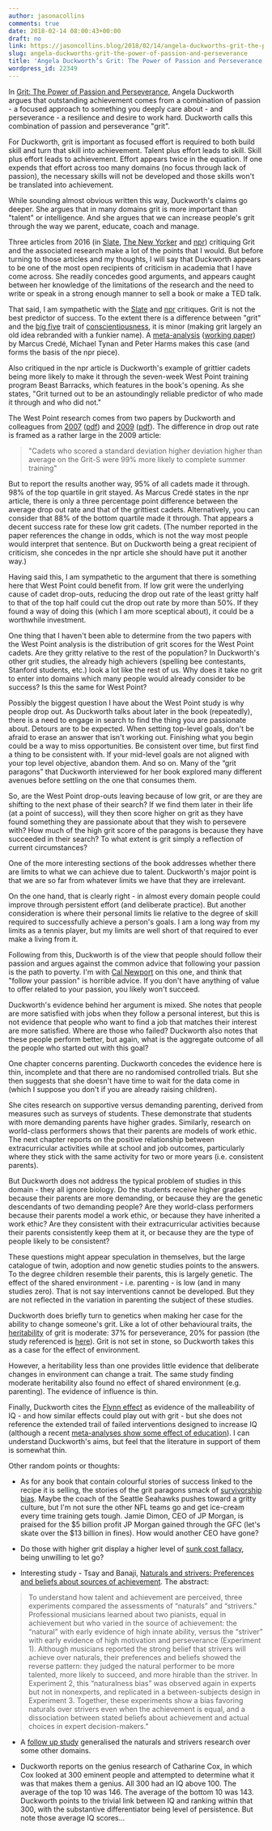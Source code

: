 ```yaml
---
author: jasonacollins
comments: true
date: 2018-02-14 08:00:43+00:00
draft: no
link: https://jasoncollins.blog/2018/02/14/angela-duckworths-grit-the-power-of-passion-and-perseverance/
slug: angela-duckworths-grit-the-power-of-passion-and-perseverance
title: 'Angela Duckworth’s Grit: The Power of Passion and Perseverance'
wordpress_id: 22349
---
```


In [Grit: The Power of Passion and Perseverance](https://angeladuckworth.com/grit-book/), Angela Duckworth argues that outstanding achievement comes from a combination of passion - a focused approach to something you deeply care about - and perseverance - a resilience and desire to work hard. Duckworth calls this combination of passion and perseverance "grit".

For Duckworth, grit is important as focused effort is required to both build skill and turn that skill into achievement. Talent plus effort leads to skill. Skill plus effort leads to achievement. Effort appears twice in the equation. If one expends that effort across too many domains (no focus through lack of passion), the necessary skills will not be developed and those skills won't be translated into achievement.

While sounding almost obvious written this way, Duckworth's claims go deeper. She argues that in many domains grit is more important than "talent" or intelligence. And she argues that we can increase people's grit through the way we parent, educate, coach and manage.

Three articles from 2016 (in [Slate](http://www.slate.com/articles/health_and_science/cover_story/2016/05/angela_duckworth_says_grit_is_the_key_to_success_in_work_and_life_is_this.html), [The New Yorker](https://www.newyorker.com/culture/culture-desk/the-limits-of-grit) and [npr](https://www.npr.org/sections/ed/2016/05/25/479172868/angela-duckworth-responds-to-a-new-critique-of-grit)) critiquing Grit and the associated research make a lot of the points that I would. But before turning to those articles and my thoughts, I will say that Duckworth appears to be one of the most open recipients of criticism in academia that I have come across. She readily concedes good arguments, and appears caught between her knowledge of the limitations of the research and the need to write or speak in a strong enough manner to sell a book or make a TED talk.

That said, I am sympathetic with the [Slate](http://www.slate.com/articles/health_and_science/cover_story/2016/05/angela_duckworth_says_grit_is_the_key_to_success_in_work_and_life_is_this.html) and [npr](https://www.npr.org/sections/ed/2016/05/25/479172868/angela-duckworth-responds-to-a-new-critique-of-grit) critiques. Grit is not the best predictor of success. To the extent there is a difference between "grit" and the [big five](https://en.wikipedia.org/wiki/Big_Five_personality_traits) trait of [conscientiousness](https://en.wikipedia.org/wiki/Conscientiousness), it is minor (making grit largely an old idea rebranded with a funkier name). A [meta-analysis](http://dx.doi.org/10.1037/pspp0000102) ([working paper](http://www.ippanetwork.org/wp-content/uploads/2016/06/MuchAdoAboutGrit.pdf)) by Marcus Credé, Michael Tynan and Peter Harms makes this case (and forms the basis of the npr piece).

Also critiqued in the npr article is Duckworth's example of grittier cadets being more likely to make it through the seven-week West Point training program Beast Barracks, which features in the book's opening. As she states, "Grit turned out to be an astoundingly reliable predictor of who made it through and who did not."

The West Point research comes from two papers by Duckworth and colleagues from [2007](https://doi.org/10.1037/0022-3514.92.6.1087) ([pdf](https://examinedexistence.com/wp-content/uploads/2014/09/grit-vs-iq-angela-duckworth.pdf)) and [2009](https://www.ncbi.nlm.nih.gov/pubmed/19205937) ([pdf](https://globaled.gse.harvard.edu/files/geii/files/validation_grit_scale_duckworth_jpa_m._figueroa-2.pdf)). The difference in drop out rate is framed as a rather large in the 2009 article:



<blockquote>"Cadets who scored a standard deviation higher deviation higher than average on the Grit-S were 99% more likely to complete summer training"</blockquote>



But to report the results another way, 95% of all cadets made it through. 98% of the top quartile in grit stayed. As Marcus Credé states in the npr article, there is only a three percentage point difference between the average drop out rate and that of the grittiest cadets. Alternatively, you can consider that 88% of the bottom quartile made it through. That appears a decent success rate for these low grit cadets. (The number reported in the paper references the change in odds, which is not the way most people would interpret that sentence. But on Duckworth being a great recipient of criticism, she concedes in the npr article she should have put it another way.)

Having said this, I am sympathetic to the argument that there is something here that West Point could benefit from. If low grit were the underlying cause of cadet drop-outs, reducing the drop out rate of the least gritty half to that of the top half could cut the drop out rate by more than 50%. If they found a way of doing this (which I am more sceptical about), it could be a worthwhile investment.

One thing that I haven't been able to determine from the two papers with the West Point analysis is the distribution of grit scores for the West Point cadets. Are they gritty relative to the rest of the population? In Duckworth's other grit studies, the already high achievers (spelling bee contestants, Stanford students, etc.) look a lot like the rest of us. Why does it take no grit to enter into domains which many people would already consider to be success? Is this the same for West Point?

Possibly the biggest question I have about the West Point study is why people drop out. As Duckworth talks about later in the book (repeatedly), there is a need to engage in search to find the thing you are passionate about. Detours are to be expected. When setting top-level goals, don't be afraid to erase an answer that isn't working out. Finishing what you begin could be a way to miss opportunities. Be consistent over time, but first find a thing to be consistent with. If your mid-level goals are not aligned with your top level objective, abandon them. And so on. Many of the “grit paragons” that Duckworth interviewed for her book explored many different avenues before settling on the one that consumes them.

So, are the West Point drop-outs leaving because of low grit, or are they are shifting to the next phase of their search? If we find them later in their life (at a point of success), will they then score higher on grit as they have found something they are passionate about that they wish to persevere with? How much of the high grit score of the paragons is because they have succeeded in their search? To what extent is grit simply a reflection of current circumstances?

One of the more interesting sections of the book addresses whether there are limits to what we can achieve due to talent. Duckworth's major point is that we are so far from whatever limits we have that they are irrelevant.

On the one hand, that is clearly right - in almost every domain people could improve through persistent effort (and deliberate practice). But another consideration is where their personal limits lie relative to the degree of skill required to successfully achieve a person's goals. I am a long way from my limits as a tennis player, but my limits are well short of that required to ever make a living from it.

Following from this, Duckworth is of the view that people should follow their passion and argues against the common advice that following your passion is the path to poverty. I'm with [Cal Newport](https://jasoncollins.blog/2016/11/30/newports-so-good-they-cant-ignore-you-why-skills-trump-passion-in-the-quest-for-work-you-love/) on this one, and think that "follow your passion" is horrible advice. If you don't have anything of value to offer related to your passion, you likely won't succeed.

Duckworth's evidence behind her argument is mixed. She notes that people are more satisfied with jobs when they follow a personal interest, but this is not evidence that people who want to find a job that matches their interest are more satisfied. Where are those who failed? Duckworth also notes that these people perform better, but again, what is the aggregate outcome of all the people who started out with this goal?

One chapter concerns parenting. Duckworth concedes the evidence here is thin, incomplete and that there are no randomised controlled trials. But she then suggests that she doesn't have time to wait for the data come in (which I suppose you don't if you are already raising children).

She cites research on supportive versus demanding parenting, derived from measures such as surveys of students. These demonstrate that students with more demanding parents have higher grades. Similarly, research on world-class performers shows that their parents are models of work ethic. The next chapter reports on the positive relationship between extracurricular activities while at school and job outcomes, particularly where they stick with the same activity for two or more years (i.e. consistent parents).

But Duckworth does not address the typical problem of studies in this domain - they all ignore biology. Do the students receive higher grades because their parents are more demanding, or because they are the genetic descendants of two demanding people? Are they world-class performers because their parents model a work ethic, or because they have inherited a work ethic? Are they consistent with their extracurricular activities because their parents consistently keep them at it, or because they are the type of people likely to be consistent?

These questions might appear speculation in themselves, but the large catalogue of twin, adoption and now genetic studies points to the answers. To the degree children resemble their parents, this is largely genetic. The effect of the shared environment - i.e. parenting - is low (and in many studies zero). That is not say interventions cannot be developed. But they are not reflected in the variation in parenting the subject of these studies.

Duckworth does briefly turn to genetics when making her case for the ability to change someone's grit. Like a lot of other behavioural traits, the [heritability](https://en.wikipedia.org/wiki/Heritability) of grit is moderate: 37% for perseverance, 20% for passion (the study referenced is [here](http://dx.doi.org/10.1037/pspp0000089)). Grit is not set in stone, so Duckworth takes this as a case for the effect of environment.

However, a heritability less than one provides little evidence that deliberate changes in environment can change a trait. The same study finding moderate heritability also found no effect of shared environment (e.g. parenting). The evidence of influence is thin.

Finally, Duckworth cites the [Flynn effect](https://en.wikipedia.org/wiki/Flynn_effect) as evidence of the malleability of IQ - and how similar effects could play out with grit - but she does not reference the extended trail of failed interventions designed to increase IQ (although a recent [meta-analyses show some effect of education](https://psyarxiv.com/kymhp)). I can understand Duckworth's aims, but feel that the literature in support of them is somewhat thin.

Other random points or thoughts:




    
  * As for any book that contain colourful stories of success linked to the recipe it is selling, the stories of the grit paragons smack of [survivorship bias](https://en.wikipedia.org/wiki/Survivorship_bias). Maybe the coach of the Seattle Seahawks pushes toward a gritty culture, but I'm not sure the other NFL teams go and get ice-cream every time training gets tough. Jamie Dimon, CEO of JP Morgan, is praised for the $5 billion profit JP Morgan gained through the GFC (let's skate over the $13 billion in fines). How would another CEO have gone?

    
  * Do those with higher grit display a higher level of [sunk cost fallacy](https://en.wikipedia.org/wiki/Sunk_cost), being unwilling to let go?

    
  * Interesting study - Tsay and Banaji, [Naturals and strivers: Preferences and beliefs about sources of achievement](http://www.people.fas.harvard.edu/~banaji/research/publications/articles/2011_Tsay_JESP.pdf). The abstract:





<blockquote>To understand how talent and achievement are perceived, three experiments compared the assessments of “naturals” and “strivers." Professional musicians learned about two pianists, equal in achievement but who varied in the source of achievement: the “natural” with early evidence of high innate ability, versus the “striver” with early evidence of high motivation and perseverance (Experiment 1). Although musicians reported the strong belief that strivers will achieve over naturals, their preferences and beliefs showed the reverse pattern: they judged the natural performer to be more talented, more likely to succeed, and more hirable than the striver. In Experiment 2, this “naturalness bias” was observed again in experts but not in nonexperts, and replicated in a between-subjects design in Experiment 3. Together, these experiments show a bias favoring naturals over strivers even when the achievement is equal, and a dissociation between stated beliefs about achievement and actual choices in expert decision-makers."</blockquote>






    
  * A [follow up study](http://journals.sagepub.com/doi/abs/10.1177/0146167215611638) generalised the naturals and strivers research over some other domains.

    
  * Duckworth reports on the genius research of Catharine Cox, in which Cox looked at 300 eminent people and attempted to determine what it was that makes them a genius. All 300 had an IQ above 100. The average of the top 10 was 146. The average of the bottom 10 was 143. Duckworth points to the trivial link between IQ and ranking within that 300, with the substantive differentiator being level of persistence. But note those average IQ scores...


